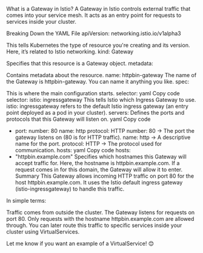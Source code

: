What is a Gateway in Istio?
A Gateway in Istio controls external traffic that comes into your service mesh. It acts as an entry point for requests to services inside your cluster.

Breaking Down the YAML File
apiVersion: networking.istio.io/v1alpha3

This tells Kubernetes the type of resource you're creating and its version.
Here, it’s related to Istio networking.
kind: Gateway

Specifies that this resource is a Gateway object.
metadata:

Contains metadata about the resource.
name: httpbin-gateway
The name of the Gateway is httpbin-gateway. You can name it anything you like.
spec:

This is where the main configuration starts.
selector:
yaml
Copy code
selector:
  istio: ingressgateway
This tells Istio which Ingress Gateway to use.
istio: ingressgateway refers to the default Istio ingress gateway (an entry point deployed as a pod in your cluster).
servers:
Defines the ports and protocols that this Gateway will listen on.
yaml
Copy code
- port:
    number: 80
    name: http
    protocol: HTTP
number: 80 → The port the gateway listens on (80 is for HTTP traffic).
name: http → A descriptive name for the port.
protocol: HTTP → The protocol used for communication.
hosts:
yaml
Copy code
hosts:
- "httpbin.example.com"
Specifies which hostnames this Gateway will accept traffic for.
Here, the hostname is httpbin.example.com.
If a request comes in for this domain, the Gateway will allow it to enter.
Summary
This Gateway allows incoming HTTP traffic on port 80 for the host httpbin.example.com. It uses the Istio default ingress gateway (istio-ingressgateway) to handle this traffic.

In simple terms:

Traffic comes from outside the cluster.
The Gateway listens for requests on port 80.
Only requests with the hostname httpbin.example.com are allowed through.
You can later route this traffic to specific services inside your cluster using VirtualServices.

Let me know if you want an example of a VirtualService! 😊
